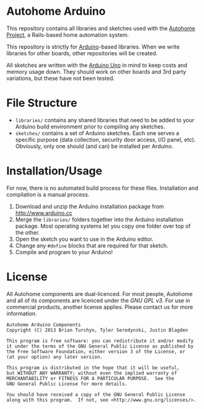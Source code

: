 # Autohome Arduino

This repository contains all libraries and sketches used with the
[Autohome Project](http://autohomeproject.org), a Rails-based home automation system.

This repository is strictly for [Arduino](http://arduino.cc)-based libraries.
When we write libraries for other boards, other repositories will be created.

All sketches are written with the [Arduino Uno](http://arduino.cc/en/Main/arduinoBoardUno)
in mind to keep costs and memory usage down. They should work on other boards
and 3rd party variations, but these have not been tested.

# File Structure

* `libraries/` contains any shared libraries that need to be added to
your Arduino build environment prior to compiling any sketches.
* `sketches/` contains a set of Arduino sketches. Each one serves a
specific purpose (data collection, security door access, I/O panel, etc). Obviously,
only one should (and can) be installed per Arduino.

# Installation/Usage

For now, there is no automated build process for these files. Installation and
compilation is a manual process.

1. Download and unzip the Arduino installation package from http://www.arduino.cc
2. Merge the `libraries/` folders together into the Arduino installation
package. Most operating systems let you copy one folder over top of the other.
3. Open the sketch you want to use in the Arduino editor.
4. Change any `#define` blocks that are required for that sketch.
5. Compile and program to your Arduino!

# License

All Autohome components are dual-licenced. For most people, Autohome and all of
its components are licenced under the _GNU GPL v3_. For use in commercial
products, another license applies. Please contact us for more information.

    Autohome Arduino Components
    Copyright (C) 2013 Brian Turchyn, Tyler Seredynski, Justin Blagden

    This program is free software: you can redistribute it and/or modify
    it under the terms of the GNU General Public License as published by
    the Free Software Foundation, either version 3 of the License, or
    (at your option) any later version.

    This program is distributed in the hope that it will be useful,
    but WITHOUT ANY WARRANTY; without even the implied warranty of
    MERCHANTABILITY or FITNESS FOR A PARTICULAR PURPOSE.  See the
    GNU General Public License for more details.

    You should have received a copy of the GNU General Public License
    along with this program.  If not, see <http://www.gnu.org/licenses/>.
